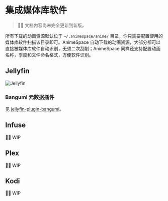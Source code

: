 # 集成媒体库软件

> 👷‍♂️ 文档内容尚未完全更新到新版。

所有下载的动画资源默认位于 `~/.animespace/anime/` 目录，你只需要配置使用的媒体库软件扫描该目录即可。AnimeSpace 自动下载的动画资源，大部分都可以直接被媒体库软件自动识别，无须二次刮削；AnimeSpace 同样还支持配置动画名称，季度和文件命名格式，方便软件识别。

## Jellyfin

![Jellyfin](/Jellyfin.jpeg)

### Bangumi 元数据插件

见 [jellyfin-plugin-bangumi](https://github.com/kookxiang/jellyfin-plugin-bangumi)。

## Infuse

👷‍♂️ WIP

## Plex

👷‍♂️ WIP

## Kodi

👷‍♂️ WIP
